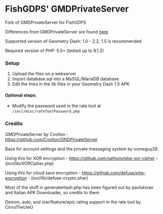 # FishGDPS' GMDPrivateServer
Fork of GMDPrivateServer for FishGDPS

Differences from GMDPrivateServer are found [here](docs/differences.md)

Supported version of Geometry Dash: 1.0 - 2.2, 1.5 is recommended

Required version of PHP: 5.5+ (tested up to 8.1.2)

### Setup
1. Upload the files on a webserver
2. Import database.sql into a MySQL/MariaDB database
3. Edit the links in the lib files in your Geometry Dash 1.5 APK
#### Optional steps:
- Modify the password used in the rate tool at `/incl/misc/rateToolPassword.php`

### Credits

GMDPrivateServer by Cvolton - https://github.com/Cvolton/GNDPrivateServer

Base for account settings and the private messaging system by someguy28

Using this for XOR encryption - https://github.com/sathoro/php-xor-cipher - (incl/lib/XORCipher.php)

Using this for cloud save encryption - https://github.com/defuse/php-encryption - (incl/lib/defuse-crypto.phar)

Most of the stuff in generateHash.php has been figured out by pavlukivan and Italian APK Downloader, so credits to them

Demon, auto, and star/feature/epic rating support in the rate tool by CirnoTheUwU
